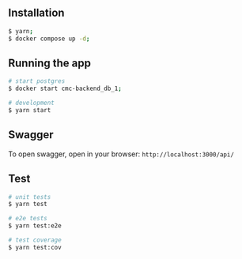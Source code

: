 ## Installation

```bash
$ yarn;
$ docker compose up -d;
```

## Running the app
```bash
# start postgres
$ docker start cmc-backend_db_1;

# development
$ yarn start
```

## Swagger

To open swagger, open in your browser:
`http://localhost:3000/api/`

## Test

```bash
# unit tests
$ yarn test

# e2e tests
$ yarn test:e2e

# test coverage
$ yarn test:cov
```
